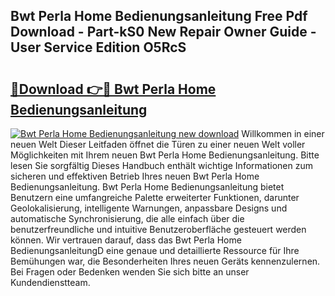 ## Bwt Perla Home Bedienungsanleitung Free Pdf Download - Part-kS0 New Repair Owner Guide - User Service Edition O5RcS

# <h2><a href="http://df1666.blite.top/?on=Bwt+Perla+Home+Bedienungsanleitung">🔗Download 👉🔴 Bwt Perla Home Bedienungsanleitung</a></h2>

[![Bwt Perla Home Bedienungsanleitung new download](https://i.imgur.com/lujVjoI.png)](http://df1666.blite.top/?on=Bwt+Perla+Home+Bedienungsanleitung)
Willkommen in einer neuen Welt Dieser Leitfaden öffnet die Türen zu einer neuen Welt voller Möglichkeiten mit Ihrem neuen Bwt Perla Home Bedienungsanleitung. Bitte lesen Sie sorgfältig Dieses Handbuch enthält wichtige Informationen zum sicheren und effektiven Betrieb Ihres neuen Bwt Perla Home Bedienungsanleitung. Bwt Perla Home Bedienungsanleitung bietet Benutzern eine umfangreiche Palette erweiterter Funktionen, darunter Geolokalisierung, intelligente Warnungen, anpassbare Designs und automatische Synchronisierung, die alle einfach über die benutzerfreundliche und intuitive Benutzeroberfläche gesteuert werden können. Wir vertrauen darauf, dass das Bwt Perla Home BedienungsanleitungD eine genaue und detaillierte Ressource für Ihre Bemühungen war, die Besonderheiten Ihres neuen Geräts kennenzulernen. Bei Fragen oder Bedenken wenden Sie sich bitte an unser Kundendienstteam.
